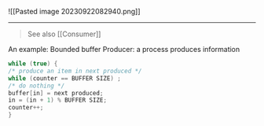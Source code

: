 ![[Pasted image 20230922082940.png]]
***
>See also [[Consumer]]

An example: Bounded buffer
Producer: a process produces information

```c
while (true) {
/* produce an item in next produced */
while (counter == BUFFER SIZE) ;
/* do nothing */
buffer[in] = next produced;
in = (in + 1) % BUFFER SIZE;
counter++;
}
```
